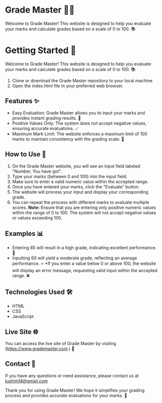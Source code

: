 # Grade Master 👨‍🎓
Welcome to Grade Master! This website is designed to help you evaluate your marks and calculate grades based on a scale of 0 to 100. 📚

# Getting Started 🚀
Welcome to Grade Master! This website is designed to help you evaluate your marks and calculate grades based on a scale of 0 to 100. 📚
1. Clone or download the Grade Master repository to your local machine.
1. Open the index.html file in your preferred web browser.

## Features ✨
* Easy Evaluation: Grade Master allows you to input your marks and provides instant grading results. 💯
* Positive Values Only: The system does not accept negative values, ensuring accurate evaluations. ✅
* Maximum Mark Limit: The website enforces a maximum limit of 100 marks to maintain consistency with the grading scale. 📏

## How to Use 📝
1. On the Grade Master website, you will see an input field labeled "Number, You have got".
1. Type your marks (between 0 and 100) into the input field.
1. Make sure to enter a valid numeric value within the accepted range.
1. Once you have entered your marks, click the "Evaluate" button.
1. The website will process your input and display your corresponding grade.
1. You can repeat the process with different marks to evaluate multiple scores.
**Note:**
Ensure that you are entering only positive numeric values within the range of 0 to 100. The system will not accept negative values or values exceeding 100.

## Examples 📊
* Entering 85 will result in a high grade, indicating excellent performance. 🌟
* Inputting 60 will yield a moderate grade, reflecting an average performance. ⭐️
*If you enter a value below 0 or above 100, the website will display an error message, requesting valid input within the accepted range. ❌

## Technologies Used 🛠️
* HTML
* CSS
* JavaScript

## Live Site 🌐
You can access the live site of Grade Master by visiting (https://www.grademaster.com.) 🚀

## Contact 📧
If you have any questions or need assistance, please contact us at tushim14@gmail.com

Thank you for using Grade Master! We hope it simplifies your grading process and provides accurate evaluations for your marks. 🎉